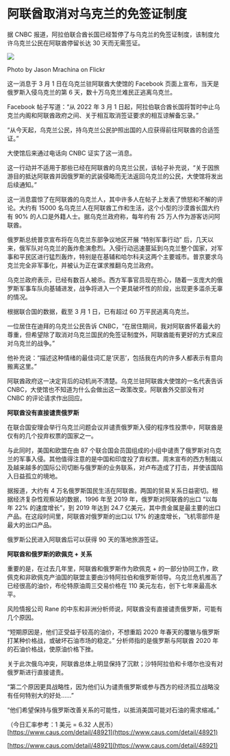 # 阿联酋取消对乌克兰的免签证制度
据 CNBC 报道，阿拉伯联合酋长国已经暂停了与乌克兰的免签证制度，该制度允许乌克兰公民在阿联酋停留长达 30 天而无需签证。

![](https://getfunpic.s3.ca-central-1.amazonaws.com/fhA37AUBf0ow8ZU)

Photo by Jason Mrachina on Flickr

这一消息于 3 月 1 日在乌克兰驻阿联酋大使馆的 Facebook 页面上宣布，当天是俄罗斯入侵乌克兰的第 6 天，数十万乌克兰难民正逃离乌克兰。

Facebook 帖子写道：“从 2022 年 3 月 1 日起，阿拉伯联合酋长国将暂时中止乌克兰内阁和阿联酋政府之间、关于相互取消签证要求的相互谅解备忘录。”

“从今天起，乌克兰公民，持乌克兰公民护照出国的人应获得前往阿联酋的合适签证。”

大使馆后来通过电话向 CNBC 证实了这一消息。

这一行动并不适用于那些已经在阿联酋的乌克兰公民，该帖子补充说，“关于因旅游目的抵达阿联酋并因俄罗斯的武装侵略而无法返回乌克兰的公民，大使馆将发出后续通知。”

这一消息震惊了在阿联酋的乌克兰人，其中许多人在帖子上发表了愤怒和不解的评论。大约有 15000 名乌克兰人在阿联酋工作和生活，这个小型的沙漠酋长国大约有 90% 的人口是外籍人士。据乌克兰政府称，每年约有 25 万人作为游客访问阿联酋。

俄罗斯总统普京宣布将在乌克兰东部争议地区开展 “特别军事行动” 后，几天以来，俄军队对乌克兰的轰炸愈演愈烈。入侵行动迅速蔓延到乌克兰整个国家，对军事和平民区进行猛烈轰炸，特别是在基辅和哈尔科夫这两个主要城市。普京要求乌克兰完全非军事化，并被认为正在谋求推翻乌克兰政府。

乌克兰政府表示，已经有数百人被杀。西方军事官员现在担心，随着一支庞大的俄罗斯军事车队向基辅进发，战争将进入一个更具破坏性的阶段，出现更多滥杀无辜的情况。

根据联合国的数据，截至 3 月 1 日，已有超过 60 万平民逃离乌克兰。

一位居住在迪拜的乌克兰公民告诉 CNBC，“在居住期间，我对阿联酋怀着最大的尊重，但希望除了取消对乌克兰国民的免签证制度外，阿联酋能有更好的方式来应对乌克兰的战争。”

他补充说：“描述这种情绪的最佳词汇是‘厌恶’，包括我在内的许多人都表示有意向搬离这里。”

阿联酋政府这一决定背后的动机尚不清楚。乌克兰驻阿联酋大使馆的一名代表告诉 CNBC，大使馆也不知道为什么会做出这一政策改变。阿联酋外交部没有对 CNBC 的评论请求作出回应。

**阿联酋没有直接谴责俄罗斯**

在联合国安理会举行乌克兰问题会议并谴责俄罗斯入侵的程序性投票中，阿联酋是仅有的几个投弃权票的国家之一。

与此同时，美国和欧盟在由 87 个联合国会员国组成的小组中谴责了俄罗斯对乌克兰的军事入侵。其他值得注意的是中国和印度投了弃权票。周末宣布的西方制裁以及越来越多的国际公司切断与俄罗斯的业务联系，对卢布造成了打击，并使该国陷入日益孤立的境地。

据报道，大约有 4 万名俄罗斯国民生活在阿联酋。两国的贸易关系日益密切。根据经济复杂性观察站的数据，1996 年至 2019 年，俄罗斯对阿联酋的出口 “以每年 22% 的速度增长”，到 2019 年达到 24.7 亿美元，其中贵金属是最主要的出口产品。在这段时间里，阿联酋对俄罗斯的出口以 17% 的速度增长，飞机零部件是最大的出口产品。

俄罗斯公民进入阿联酋后可以获得 90 天的落地旅游签证。

**阿联酋和俄罗斯的欧佩克 + 关系**

重要的是，在过去几年里，阿联酋和俄罗斯作为欧佩克 + 的一部分协同工作，欧佩克和非欧佩克产油国的联盟主要由沙特阿拉伯和俄罗斯领导。乌克兰危机推高了已经很高的油价，布伦特原油周三交易价格在 110 美元左右，创下七年来最高水平。

风险情报公司 Rane 的中东和非洲分析师说，阿联酋没有直接谴责俄罗斯，可能有几个原因。

“短期原因是，他们正受益于较高的油价，不想重蹈 2020 年春天的覆辙与俄罗斯打某种价格战，或破坏石油市场的稳定。” 分析师指的是俄罗斯与阿联酋 2020 年的石油价格战，使原油价格下挫。

关于此次俄乌冲突，阿联酋总体上明显保持了沉默；沙特阿拉伯和卡塔尔也没有对俄罗斯进行直接谴责。

“第二个原因更具战略性，因为他们认为谴责俄罗斯或参与西方的经济孤立战略没有任何特别大的好处……”

“他们希望保持与俄罗斯改善关系的可能性，以抵消美国可能对石油的需求缩减。”

（今日汇率参考：1 美元 = 6.32 人民币） 
 [https://www.caus.com/detail/48921](https://www.caus.com/detail/48921)

 [https://www.caus.com/detail/48921](https://www.caus.com/detail/48921)
